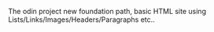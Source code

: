 The odin project new foundation path, basic HTML site using Lists/Links/Images/Headers/Paragraphs etc..
